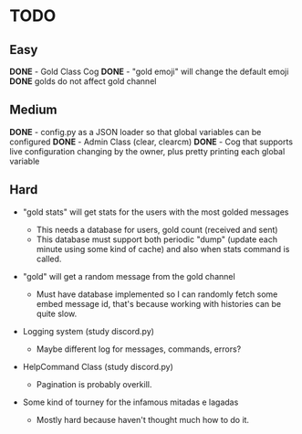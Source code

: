 # TODO

## Easy
**DONE** - Gold Class Cog
**DONE** - "gold emoji" will change the default emoji
**DONE** golds do not affect gold channel

## Medium
**DONE** - config.py as a JSON loader so that global variables can be configured
**DONE** - Admin Class (clear, clearcm)
**DONE** - Cog that supports live configuration changing by the owner, plus pretty printing each global variable

## Hard
- "gold stats" will get stats for the users with the most golded messages
    - This needs a database for users, gold count (received and sent)
    - This database must support both periodic "dump" (update each minute using some kind of cache) and also when stats command is called.

- "gold" will get a random message from the gold channel
    - Must have database implemented so I can randomly fetch some embed message id, that's because working with histories can be quite slow.

- Logging system (study discord.py)
    - Maybe different log for messages, commands, errors?

- HelpCommand Class (study discord.py)
    - Pagination is probably overkill.

- Some kind of tourney for the infamous mitadas e lagadas
    - Mostly hard because haven't thought much how to do it.
